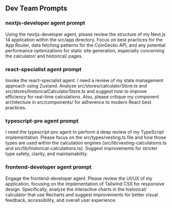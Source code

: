 ## Dev Team Prompts

### nextjs-developer agent prompt
Using the nextjs-developer agent, please review the structure of my Next.js 14 application within the src/app directory. Focus on best practices for the App Router, data fetching patterns for the CoinGecko API, and any potential performance optimizations for static site generation, especially concerning the calculator/ and historical/ pages.

### react-specialist agent prompt
Invoke the react-specialist agent. I need a review of my state management approach using Zustand. Analyze src/stores/calculatorStore.ts and src/stores/historicalCalculatorStore.ts and suggest how to improve efficiency for real-time calculations. Also, please critique my component architecture in src/components/ for adherence to modern React best practices.

### typescript-pro agent prompt
I need the typescript-pro agent to perform a deep review of my TypeScript implementation. Please focus on the src/types/vesting.ts file and how those types are used within the calculation engines (src/lib/vesting-calculations.ts and src/lib/historical-calculations.ts). Suggest improvements for stricter type safety, clarity, and maintainability.

### frontend-developer agent prompt
Engage the frontend-developer agent. Please review the UI/UX of my application, focusing on the implementation of Tailwind CSS for responsive design. Specifically, analyze the interactive charts in the historical/ calculator that use Recharts and suggest improvements for better visual feedback, accessibility, and overall user experience.